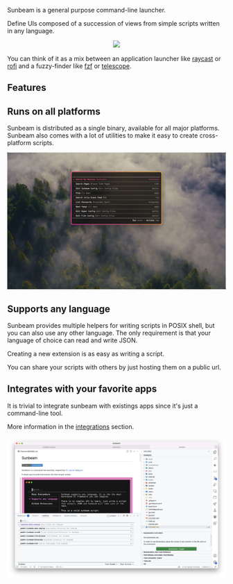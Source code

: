 Sunbeam is a general purpose command-line launcher.

Define UIs composed of a succession of views from simple scripts written in any language.

<p align="center" style="text-align: center">
  <a href="https://asciinema.org/a/614506">
        <img src="https://asciinema.org/a/614506.svg">
  </a>
</p>

You can think of it as a mix between an application launcher like [raycast](https://raycast.com) or [rofi](https://github.com/davatorium/rofi) and a fuzzy-finder like [fzf](https://github.com/junegunn/fzf) or [telescope](https://github.com/nvim-telescope/telescope.nvim).

## Features

## Runs on all platforms

Sunbeam is distributed as a single binary, available for all major platforms. Sunbeam also comes with a lot of utilities to make it easy to create cross-platform scripts.

![sunbeam running in hyper](./static/hyper.jpeg)

## Supports any language

Sunbeam provides multiple helpers for writing scripts in POSIX shell, but you can also use any other language.
The only requirement is that your language of choice can read and write JSON.

Creating a new extension is as easy as writing a script.

You can share your scripts with others by just hosting them on a public url.

## Integrates with your favorite apps

It is trivial to integrate sunbeam with existings apps since it's just a command-line tool.

More information in the [integrations](https://pomdtr.github.io/sunbeam/book/user-guide/integrations.html) section.

![sunbeam running in vscode](./static/vscode.png)
